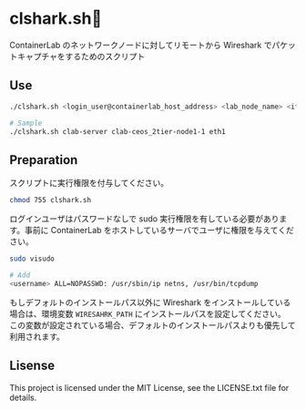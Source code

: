# clshark.sh🦈

ContainerLab のネットワークノードに対してリモートから Wireshark でパケットキャプチャをするためのスクリプト

## Use

```bash
./clshark.sh <login_user@containerlab_host_address> <lab_node_name> <if_name>
```

```bash
# Sample
./clshark.sh clab-server clab-ceos_2tier-node1-1 eth1
```

## Preparation

スクリプトに実行権限を付与してください。

```bash
chmod 755 clshark.sh
```

ログインユーザはパスワードなしで sudo 実行権限を有している必要があります。事前に ContainerLab をホストしているサーバでユーザに権限を与えてください。

```bash
sudo visudo

# Add 
<username> ALL=NOPASSWD: /usr/sbin/ip netns, /usr/bin/tcpdump
```

もしデフォルトのインストールパス以外に Wireshark をインストールしている場合は、環境変数 `WIRESAHRK_PATH` にインストールパスを設定してください。  
この変数が設定されている場合、デフォルトのインストールパスよりも優先して利用されます。

## Lisense

This project is licensed under the MIT License, see the LICENSE.txt file for details.
